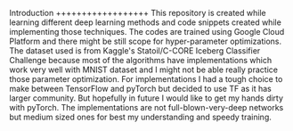 Introduction
++++++++++++++++++
This repository is created while learning different deep learning methods and code snippets created while implementing those techniques. 
The codes are trained using Google Cloud Platform and there might be still scope for hyper-parameter optimizations. The dataset used is
from Kaggle's Statoil/C-CORE Iceberg Classifier Challenge because most of the algorithms have implementations which work very well with
MNIST dataset and I might not be able really practice those parameter optimization. For implementations I had a tough choice to make 
between TensorFlow and pyTorch but decided to use TF as it has larger community. But hopefully in future I would like to get my hands 
dirty with pyTorch. The implementations are not full-blown-very-deep networks but medium sized ones for best my understanding and speedy
training. 
